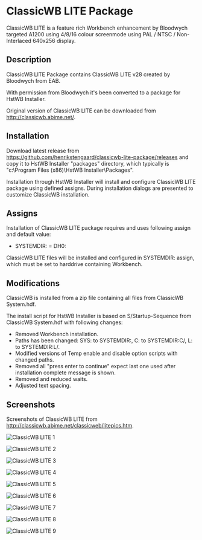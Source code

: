 # ClassicWB LITE Package

ClassicWB LITE is a feature rich Workbench enhancement by Bloodwych targeted A1200 using 4/8/16 colour screenmode using PAL / NTSC / Non-Interlaced 640x256 display.

## Description

ClassicWB LITE Package contains ClassicWB LITE v28 created by Bloodwych from EAB. 

With permission from Bloodwych it's been converted to a package for HstWB Installer.

Original version of ClassicWB LITE can be downloaded from http://classicwb.abime.net/.

## Installation

Download latest release from https://github.com/henrikstengaard/classicwb-lite-package/releases and copy it to HstWB Installer "packages" directory, which typically is "c:\Program Files (x86)\HstWB Installer\Packages".

Installation through HstWB Installer will install and configure ClassicWB LITE package using defined assigns.
During installation dialogs are presented to customize ClassicWB installation.

## Assigns

Installation of ClassicWB LITE package requires and uses following assign and default value:

- SYSTEMDIR: = DH0:

ClassicWB LITE files will be installed and configured in SYSTEMDIR: assign, which must be set to harddrive containing Workbench.

## Modifications

ClassicWB is installed from a zip file containing all files from ClassicWB System.hdf.

The install script for HstWB Installer is based on S/Startup-Sequence from ClassicWB System.hdf with following changes:

- Removed Workbench installation.
- Paths has been changed: SYS: to SYSTEMDIR:, C: to SYSTEMDIR:C/, L: to SYSTEMDIR:L/.
- Modified versions of Temp enable and disable option scripts with changed paths.
- Removed all "press enter to continue" expect last one used after installation complete message is shown.
- Removed and reduced waits.
- Adjusted text spacing.

## Screenshots

Screenshots of ClassicWB LITE from http://classicwb.abime.net/classicweb/litepics.htm.

![ClassicWB LITE 1](screenshots/classicwb_lite1.png?raw=true)

![ClassicWB LITE 2](screenshots/classicwb_lite2.png?raw=true)

![ClassicWB LITE 3](screenshots/classicwb_lite3.png?raw=true)

![ClassicWB LITE 4](screenshots/classicwb_lite4.png?raw=true)

![ClassicWB LITE 5](screenshots/classicwb_lite5.png?raw=true)

![ClassicWB LITE 6](screenshots/classicwb_lite6.png?raw=true)

![ClassicWB LITE 7](screenshots/classicwb_lite7.png?raw=true)

![ClassicWB LITE 8](screenshots/classicwb_lite8.png?raw=true)

![ClassicWB LITE 9](screenshots/classicwb_lite9.png?raw=true)